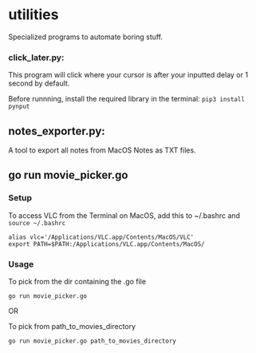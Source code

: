 # utilities

Specialized programs to automate boring stuff.

### click_later.py: 
This program will click where your cursor is after your inputted delay or 1 second by default.

Before runnning, install the required library in the terminal: ```pip3 install pynput```

## notes_exporter.py:
A tool to export all notes from MacOS Notes as TXT files.

## go run movie_picker.go
### Setup

To access VLC from the Terminal on MacOS, add this to ~/.bashrc and ```source ~/.bashrc```

```
alias vlc='/Applications/VLC.app/Contents/MacOS/VLC'
export PATH=$PATH:/Applications/VLC.app/Contents/MacOS/
```

### Usage
To pick from the dir containing the .go file

```go run movie_picker.go``` 

OR

To pick from path_to_movies_directory

```go run movie_picker.go path_to_movies_directory```
